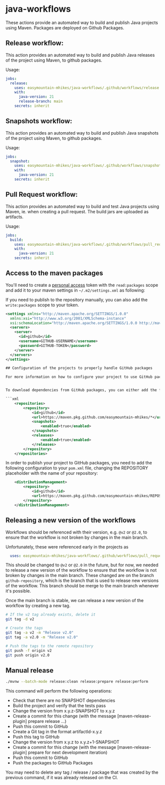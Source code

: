 # java-workflows

These actions provide an automated way to build and publish Java projects using Maven.
Packages are deployed on Github Packages.


## Release workflow: 
This action provides an automated way to build and publish Java releases of the project using Maven, to github packages.

Usage: 
```yaml
jobs:
  release:
    uses: easymountain-mhikes/java-workflows/.github/workflows/release.yml@v2
    with:
      java-version: 21
      release-branch: main
    secrets: inherit
```

## Snapshots workflow:
This action provides an automated way to build and publish Java snapshots of the project using Maven, to github packages.

Usage: 
```yaml
jobs:
  snapshot:
    uses: easymountain-mhikes/java-workflows/.github/workflows/snapshot.yml@v2
    with:
      java-version: 21
    secrets: inherit
```

## Pull Request workflow:

This action provides an automated way to build and test Java projects using Maven, ie. when creating a pull request.
The build jars are uploaded as artifacts.

Usage: 
```yaml
jobs:
  build:
    uses: easymountain-mhikes/java-workflows/.github/workflows/pull_request.yml@v2
    with:
      java-version: 21
    secrets: inherit
```


## Access to the maven packages

You'll need to create a [personal access](https://github.com/settings/tokens) token with the `read:packages` scope and add it to your maven settings in `~/.m2/settings.xml` as following:

If you need to publish to the repository manually, you can also add the `write:packages` scope to your token.

```xml
<settings xmlns="http://maven.apache.org/SETTINGS/1.0.0"
  xmlns:xsi="http://www.w3.org/2001/XMLSchema-instance"
  xsi:schemaLocation="http://maven.apache.org/SETTINGS/1.0.0 http://maven.apache.org/xsd/settings-1.0.0.xsd">
  <servers>
    <server>
      <id>github</id>
      <username>GITHUB-USERNAME</username>
      <password>GITHUB-TOKEN</password>
    </server>
  </servers>
</settings>

## Configuration of the projects to properly handle GitHub packages

For more information on how to configure your project to use GitHub packages, please refer to the [GitHub documentation](https://docs.github.com/fr/packages/working-with-a-github-packages-registry/working-with-the-apache-maven-registry).


To download dependencies from GitHub packages, you can either add the following configuration to your `pom.xml` file, or to your `~/.m2/settings.xml`:

```xml
    <repositories>
        <repository>
            <id>github</id>
            <url>https://maven.pkg.github.com/easymountain-mhikes/*</url>
            <snapshots>
                <enabled>true</enabled>
            </snapshots>
            <releases>
                <enabled>true</enabled>
            </releases>
        </repository>
    </repositories>
```

In order to publish your project to GitHub packages, you need to add the following configuration to your `pom.xml` file, changing the REPOSITORY placeholder with the name of your repository:

```xml
    <distributionManagement>
        <repository>
            <id>github</id>
            <url>https://maven.pkg.github.com/easymountain-mhikes/REPOSITORY</url>
        </repository>
    </distributionManagement>
```

## Releasing a new version of the workflows

Workflows should be referenced with their version, e.g. `@v2` or `@2.0`, to ensure that the workflow is not broken by changes in the main branch.

Unfortunately, these were referenced early in the projects as 
```yaml
  uses: easymountain-mhikes/java-workflows/.github/workflows/pull_request.yml@main
```
This should be changed to `@v2` or `@2.0` in the future, but for now, we needed to release a new version of the workflow to ensure that the workflow is not broken by changes in the main branch.
These changed are on the branch `github-repository`, which is the branch that is used to release new versions of the workflow. This branch should be merge to the main branch whenever it's possible.

Once the main branch is stable, we can release a new version of the workflow by creating a new tag.

```bash
# If the v2 tag already exists, delete it
git tag -d v2

# Create the tags
git tag -a v2 -m "Release v2.0"
git tag -a v2.0 -m "Release v2.0"

# Push the tags to the remote repository
git push -f origin v2
git push origin v2.0
```

## Manual release

```bash
./mvnw --batch-mode release:clean release:prepare release:perform
```

This command will perform the following operations:

- Check that there are no SNAPSHOT dependencies
- Build the project and verify that the tests pass
- Change the version from x.y.z-SNAPSHOT to x.y.z
- Create a commit for this change (with the message [maven-release-plugin] prepare release ...)
- Push this commit to GitHub
- Create a Git tag in the format artifactId-x.y.z
- Push this tag to GitHub
- Change the version from x.y.z to x.y.z+1-SNAPSHOT
- Create a commit for this change (with the message [maven-release-plugin] prepare for next development iteration)
- Push this commit to GitHub
- Push the packages to GitHub Packages

You may need to delete any tag / release / package that was created by the previous command, if it was already released on the CI.